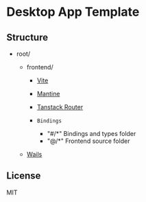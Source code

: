 # Desktop App Template

## Structure

- root/

  - frontend/

    - [Vite](https://vite.dev/)
    - [Mantine](https://mantine.dev/)
    - [Tanstack Router](https://tanstack.com/router/)

    - `Bindings`
      - "#/\*" Bindings and types folder
      - "@/\*" Frontend source folder

  - [Wails](https://wails.io/)

## License

MIT
